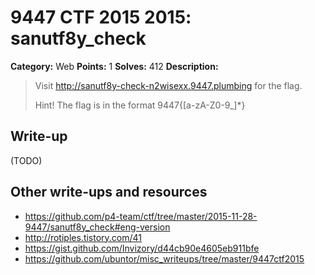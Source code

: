 # 9447 CTF 2015 2015: sanutf8y_check

**Category:** Web
**Points:** 1
**Solves:** 412
**Description:**

> Visit <http://sanutf8y-check-n2wisexx.9447.plumbing> for the flag.
> 
> Hint! The flag is in the format 9447{[a-zA-Z0-9_]*}


## Write-up

(TODO)

## Other write-ups and resources

* <https://github.com/p4-team/ctf/tree/master/2015-11-28-9447/sanutf8y_check#eng-version>
* <http://rotiples.tistory.com/41>
* <https://gist.github.com/Invizory/d44cb90e4605eb911bfe>
* <https://github.com/ubuntor/misc_writeups/tree/master/9447ctf2015>
